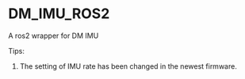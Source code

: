 # DM_IMU_ROS2

A ros2 wrapper for DM IMU

Tips: 
1. The setting of IMU rate has been changed in the newest firmware.
